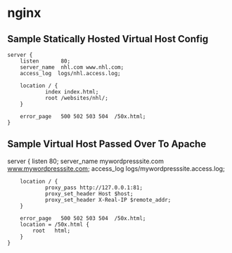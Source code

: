 nginx
=====

Sample Statically Hosted Virtual Host Config
--------------------------------------------

    server {
        listen       80;
        server_name  nhl.com www.nhl.com;
        access_log  logs/nhl.access.log;

        location / {
                index index.html;
                root /websites/nhl/;
        }

        error_page   500 502 503 504  /50x.html;
    }

Sample Virtual Host Passed Over To Apache
-----------------------------------------

server {
        listen       80;
        server_name  mywordpresssite.com www.mywordpresssite.com;
        access_log  logs/mywordpresssite.access.log;

        location / {
                proxy_pass http://127.0.0.1:81;
                proxy_set_header Host $host;
                proxy_set_header X-Real-IP $remote_addr;
        }

        error_page   500 502 503 504  /50x.html;
        location = /50x.html {
            root   html;
        }
    }
